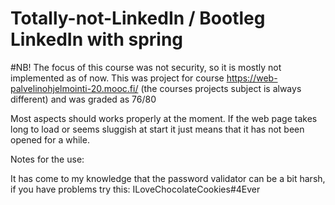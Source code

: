 # Totally-not-LinkedIn / Bootleg LinkedIn with spring

#NB! The focus of this course was not security, so it is mostly not implemented as of now.
This was project for course https://web-palvelinohjelmointi-20.mooc.fi/ (the courses projects subject is always different) and was graded as 76/80

Most aspects should works properly at the moment. 
If the web page takes long to load or seems sluggish at start it just means that it has not been opened for a while.

Notes for the use:

It has come to my knowledge that the password validator can be a bit harsh, if you have problems try this: ILoveChocolateCookies#4Ever
